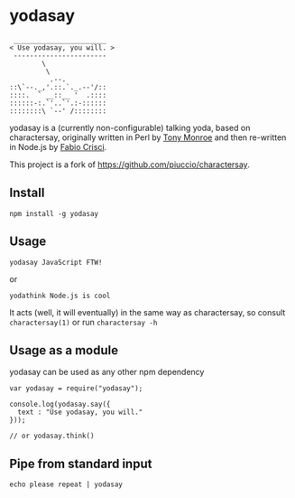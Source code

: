 # yodasay

````
 _______________________
< Use yodasay, you will. >
 -----------------------
        \
         \
          .--.
::\`--._,'.::.`._.--'/::
::::.  ` __::__ '  .::::
::::::-:.`'..`'.:-::::::
::::::::\ `--' /::::::::
````

yodasay is a (currently non-configurable) talking yoda, based on charactersay, originally written in Perl by [Tony Monroe](http://www.nog.net/~tony/) and then re-written in Node.js by [Fabio Crisci](https://github.com/piuccio).

This project is a fork of https://github.com/piuccio/charactersay.

## Install

    npm install -g yodasay

## Usage

    yodasay JavaScript FTW!

or

    yodathink Node.js is cool

It acts (well, it will eventually) in the same way as charactersay, so consult `charactersay(1)` or run `charactersay -h`

## Usage as a module

yodasay can be used as any other npm dependency

    var yodasay = require("yodasay");

    console.log(yodasay.say({
      text : "Use yodasay, you will."
    }));

    // or yodasay.think()

## Pipe from standard input

    echo please repeat | yodasay
